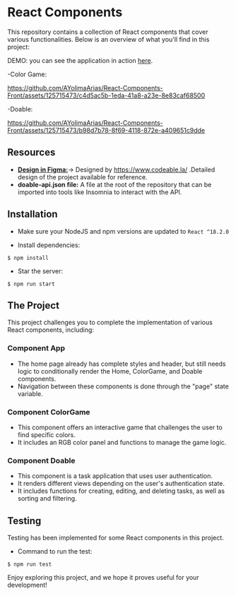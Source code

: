 # React Components

This repository contains a collection of React components that cover various functionalities. Below is an overview of what you'll find in this project:

 DEMO: you can see the application in action [here](https://react-components-angelica.netlify.app/).

-Color Game:

https://github.com/AYolimaArias/React-Components-Front/assets/125715473/c4d5ac5b-1eda-41a8-a23e-8e83caf68500

-Doable:

https://github.com/AYolimaArias/React-Components-Front/assets/125715473/b98d7b78-8f69-4118-872e-a409651c9dde

## Resources

- [**Design in Figma:**](https://www.figma.com/file/QJQjUm1zlJmtB7NrVFKBwX/React-Evaluation?type=design&node-id=0-1&mode=design)-> Designed by https://www.codeable.la/ .Detailed design of the project available for reference.
- **doable-api.json file:** A file at the root of the repository that can be imported into tools like Insomnia to interact with the API.

## Installation

- Make sure your NodeJS and npm versions are updated to `React ^18.2.0`

- Install dependencies: 

```
$ npm install
```

- Star the server: 

```
$ npm run start
```

## The Project
This project challenges you to complete the implementation of various React components, including:

### Component App
- The home page already has complete styles and header, but still needs logic to conditionally render the Home, ColorGame, and Doable components.
- Navigation between these components is done through the "page" state variable.

### Component ColorGame
- This component offers an interactive game that challenges the user to find specific colors.
- It includes an RGB color panel and functions to manage the game logic.

### Component Doable
- This component is a task application that uses user authentication.
- It renders different views depending on the user's authentication state.
- It includes functions for creating, editing, and deleting tasks, as well as sorting and filtering.

## Testing
Testing has been implemented for some React components in this project.

- Command to run the test:

```
$ npm run test
```

Enjoy exploring this project, and we hope it proves useful for your development!
